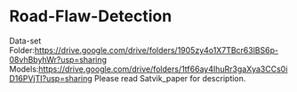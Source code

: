 # Road-Flaw-Detection
Data-set Folder:https://drive.google.com/drive/folders/1905zy4o1X7TBcr63lBS6p-08vhBbyhWr?usp=sharing
Models:https://drive.google.com/drive/folders/1tf66ay4IhuRr3gaXya3CCs0iD16PVjTI?usp=sharing
Please read Satvik_paper for description.
